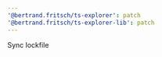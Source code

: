 ```yaml
---
'@bertrand.fritsch/ts-explorer': patch
'@bertrand.fritsch/ts-explorer-lib': patch
---
```


Sync lockfile
